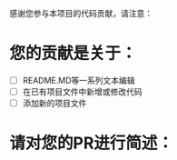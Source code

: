 感谢您参与本项目的代码贡献，请注意：

# 您的贡献是关于：
- [ ] README.MD等一系列文本编辑
- [ ] 在已有项目文件中新增或修改代码
- [ ] 添加新的项目文件
# 请对您的PR进行简述：